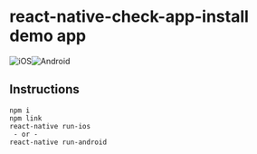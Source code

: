# react-native-check-app-install demo app
![iOS](https://github.com/redpandatronicsuk/react-native-check-app-install/raw/master/example/screens/ios.mov-10-320.gif)![Android](https://github.com/redpandatronicsuk/react-native-check-app-install/raw/master/example/screens/android.mov-10-320.gif)
## Instructions
```
npm i
npm link
react-native run-ios
 - or -
react-native run-android
```